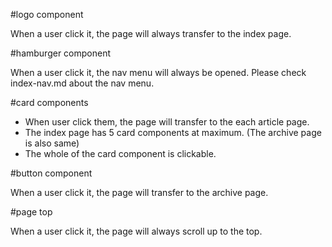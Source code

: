 #logo component

When a user click it, the page will always transfer to the index page.


#hamburger component

When a user click it, the nav menu will always be opened.
Please check index-nav.md about the nav menu.


#card components

+ When user click them, the page will transfer to the each article page.
+ The index page has 5 card components at maximum. (The archive page is also same)
+ The whole of the card component is clickable.


#button component

When a user click it, the page will transfer to the archive page.


#page top

When a user click it, the page will always scroll up to the top.